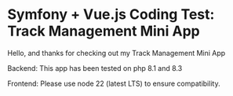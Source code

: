 # Symfony + Vue.js Coding Test: Track Management Mini App

Hello, and thanks for checking out my Track Management Mini App

Backend: This app has been tested on php 8.1 and 8.3

Frontend: Please use node 22 (latest LTS) to ensure compatibility.
